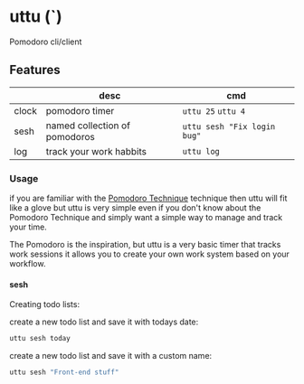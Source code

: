 # uttu (`)

Pomodoro cli/client

## Features 

|       | desc                                             | cmd                                        |
|-------|--------------------------------------------------|--------------------------------------------|
| clock | pomodoro timer                                   | `uttu 25` `uttu 4`                         |
| sesh  | named collection of pomodoros                    | `uttu sesh "Fix login bug"`                |
| log   | track your work habbits                          | `uttu log`                                 |

### Usage

if you are familiar with the [Pomodoro Technique](https://en.wikipedia.org/wiki/Pomodoro_Technique)
technique then uttu will fit like a 
glove but uttu is very simple even if you don't know about the Pomodoro Technique and simply
want a simple way to manage and track your time. 

The Pomodoro is the inspiration, but uttu is a very basic timer that tracks work sessions 
it allows you to create your own work system based on your workflow. 

#### sesh
Creating todo lists:

create a new todo list and save it with 
todays date:

```bash
uttu sesh today 
```

create a new todo list and save it with
a custom name:

```bash
uttu sesh "Front-end stuff"
```
